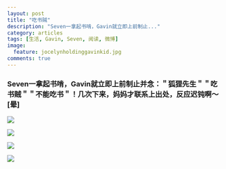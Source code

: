 ```yaml
---
layout: post
title: "吃书贼"
description: "Seven一拿起书啃，Gavin就立即上前制止..."
category: articles
tags: [生活, Gavin, Seven, 阅读, 微博]
image:
  feature: jocelynholdinggavinkid.jpg
comments: true
---
```



### Seven一拿起书啃，Gavin就立即上前制止并念：＂狐狸先生＂＂吃书贼＂＂不能吃书＂！几次下来，妈妈才联系上出处，反应迟钝啊〜[晕] ###

![](http://i.imgur.com/hUugWji.jpg)

![](http://i.imgur.com/0g4lYAT.jpg)

![](http://i.imgur.com/O8biOVj.jpg)

![](http://i.imgur.com/7plhN6D.jpg)